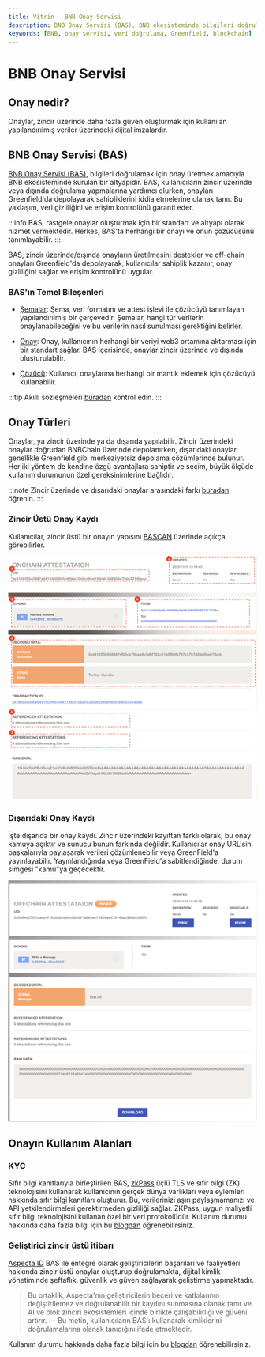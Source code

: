 ```yaml
---
title: Vitrin - BNB Onay Servisi
description: BNB Onay Servisi (BAS), BNB ekosisteminde bilgileri doğrulamak için oluşturulan bir altyapıdır. Kullanıcılar, onayları zincir üzerinde veya dışında bütünleştirerek veri gizliliğini ve erişim kontrolünü sağlar. Bu belge, BAS'ın temel bileşenlerini, onay türlerini ve kullanım alanlarını detaylandırmaktadır.
keywords: [BNB, onay servisi, veri doğrulama, Greenfield, blockchain]
---
```


# BNB Onay Servisi

## Onay nedir?
Onaylar, zincir üzerinde daha fazla güven oluşturmak için kullanılan yapılandırılmış veriler üzerindeki dijital imzalardır.

## BNB Onay Servisi (BAS)
[BNB Onay Servisi (BAS)](https://bascan.io/attestation), bilgileri doğrulamak için onay üretmek amacıyla BNB ekosisteminde kurulan bir altyapıdır. BAS, kullanıcıların zincir üzerinde veya dışında doğrulama yapmalarına yardımcı olurken, onayları Greenfield'da depolayarak sahipliklerini iddia etmelerine olanak tanır. Bu yaklaşım, veri gizliliğini ve erişim kontrolünü garanti eder.

:::info
BAS, rastgele onaylar oluşturmak için bir standart ve altyapı olarak hizmet vermektedir. Herkes, BAS'ta herhangi bir onayı ve onun çözücüsünü tanımlayabilir.
:::

BAS, zincir üzerinde/dışında onayların üretilmesini destekler ve off-chain onayları Greenfield'da depolayarak, kullanıcılar sahiplik kazanır, onay gizliliğini sağlar ve erişim kontrolünü uygular.

### BAS'ın Temel Bileşenleri
* [Şemalar](https://doc.bascan.io/core_concept/schema): Şema, veri formatını ve attest işlevi ile çözücüyü tanımlayan yapılandırılmış bir çerçevedir. Şemalar, hangi tür verilerin onaylanabileceğini ve bu verilerin nasıl sunulması gerektiğini belirler.

* [Onay](https://doc.bascan.io/core_concept/attestation): Onay, kullanıcının herhangi bir veriyi web3 ortamına aktarması için bir standart sağlar. BAS içerisinde, onaylar zincir üzerinde ve dışında oluşturulabilir.

* [Çözücü](https://doc.bascan.io/core_concept/resolver): Kullanıcı, onaylarına herhangi bir mantık eklemek için çözücüyü kullanabilir.

:::tip
Akıllı sözleşmeleri [buradan](https://github.com/bnb-attestation-service/bas-contract) kontrol edin.
:::

## Onay Türleri
Onaylar, ya zincir üzerinde ya da dışarıda yapılabilir. Zincir üzerindeki onaylar doğrudan BNBChain üzerinde depolanırken, dışarıdaki onaylar genellikle Greenfield gibi merkeziyetsiz depolama çözümlerinde bulunur. Her iki yöntem de kendine özgü avantajlara sahiptir ve seçim, büyük ölçüde kullanım durumunun özel gereksinimlerine bağlıdır.

:::note
Zincir üzerinde ve dışarıdaki onaylar arasındaki farkı [buradan](https://doc.bascan.io/core_concept/onchain_vs_offchain) öğrenin.
:::

### Zincir Üstü Onay Kaydı
Kullanıcılar, zincir üstü bir onayın yapısını [BASCAN](https://bascan.io/attestation) üzerinde açıkça görebilirler.

![Zincir Üstü](../../images/bnb-chain/showcase/img/onchain-attestation.png)

### Dışarıdaki Onay Kaydı
İşte dışarıda bir onay kaydı. Zincir üzerindeki kayıttan farklı olarak, bu onay kamuya açıktır ve sunucu bunun farkında değildir. Kullanıcılar onay URL'sini başkalarıyla paylaşarak verileri çözümlenebilir veya GreenField'a yayınlayabilir. Yayınlandığında veya GreenField'a sabitlendiğinde, durum simgesi "kamu"ya geçecektir.

![Dışarıdaki](../../images/bnb-chain/showcase/img/offchain-attestation.png)

## Onayın Kullanım Alanları

### KYC
Sıfır bilgi kanıtlarıyla birleştirilen BAS, [zkPass](https://bas.zkpass.org/) üçlü TLS ve sıfır bilgi (ZK) teknolojisini kullanarak kullanıcının gerçek dünya varlıkları veya eylemleri hakkında sıfır bilgi kanıtları oluşturur. Bu, verilerinizi aşırı paylaşmamanızı ve API yetkilendirmeleri gerektirmeden gizliliği sağlar. ZKPass, uygun maliyetli sıfır bilgi teknolojisini kullanan özel bir veri protokolüdür. Kullanım durumu hakkında daha fazla bilgi için bu [blogdan](https://medium.com/zkpass/zkpass-commits-4-million-zkp-tokens-for-bnb-chain-airdrop-alliance-rewards-87e5f32a9ee4) öğrenebilirsiniz.

### Geliştirici zincir üstü itibarı
[Aspecta ID](https://aspecta.id/) BAS ile entegre olarak geliştiricilerin başarıları ve faaliyetleri hakkında zincir üstü onaylar oluşturup doğrulamakta, dijital kimlik yönetiminde şeffaflık, güvenlik ve güven sağlayarak geliştirme yapmaktadır. 

> Bu ortaklık, Aspecta'nın geliştiricilerin beceri ve katkılarının değiştirilemez ve doğrulanabilir bir kaydını sunmasına olanak tanır ve AI ve blok zinciri ekosistemleri içinde birlikte çalışabilirliği ve güveni artırır. — Bu metin, kullanıcıların BAS'ı kullanarak kimliklerini doğrulamalarına olanak tanıdığını ifade etmektedir.

Kullanım durumu hakkında daha fazla bilgi için bu [blogdan](https://medium.com/@aspecta_id/bnb-chain-builder-economy-a-builder-community-consensus-to-boost-innovation-with-productivity-ba4d71af6021) öğrenebilirsiniz.